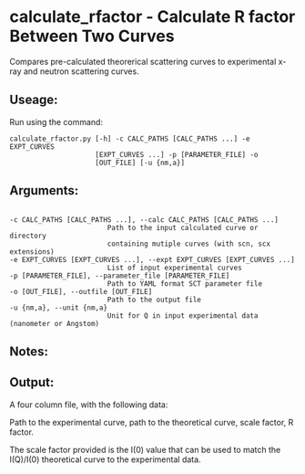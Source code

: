 calculate_rfactor - Calculate R factor Between Two Curves
=================================================

Compares pre-calculated theorerical scattering curves to
experimental x-ray and neutron scattering curves.

Useage:
-------

Run using the command:

~~~~~~~
calculate_rfactor.py [-h] -c CALC_PATHS [CALC_PATHS ...] -e EXPT_CURVES
                     [EXPT_CURVES ...] -p [PARAMETER_FILE] -o
                     [OUT_FILE] [-u {nm,a}]
~~~~~~~

Arguments:
----------
~~~~~~~

-c CALC_PATHS [CALC_PATHS ...], --calc CALC_PATHS [CALC_PATHS ...]
                        Path to the input calculated curve or directory
                        containing mutiple curves (with scn, scx extensions)
-e EXPT_CURVES [EXPT_CURVES ...], --expt EXPT_CURVES [EXPT_CURVES ...]
                        List of input experimental curves
-p [PARAMETER_FILE], --parameter_file [PARAMETER_FILE]
                        Path to YAML format SCT parameter file
-o [OUT_FILE], --outfile [OUT_FILE]
                        Path to the output file
-u {nm,a}, --unit {nm,a}
                        Unit for Q in input experimental data (nanometer or Angstom)
~~~~~~~

Notes:
------

Output:
-------

A four column file, with the following data:

Path to the experimental curve, path to the theoretical curve, scale factor, R factor.

The scale factor provided is the I(0) value that can be used to match the I(Q)/I(0)
theoretical curve to the experimental data.
